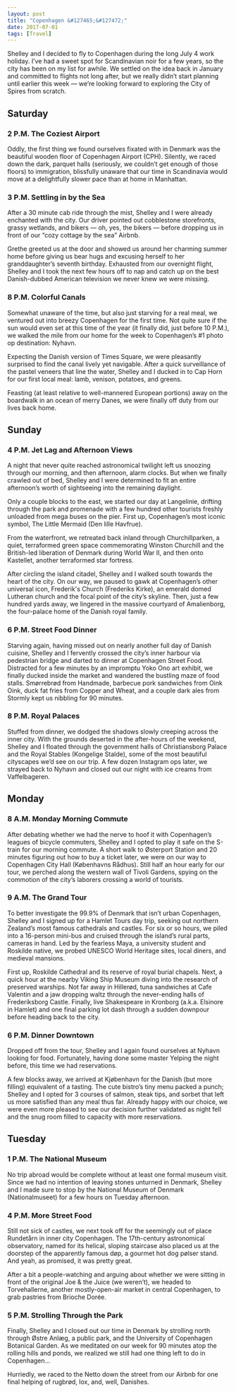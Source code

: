 ```yaml
---
layout: post
title: "Copenhagen &#127465;&#127472;"
date: 2017-07-01
tags: [Travel]
---
```


<!-- cspell:dictionaries 2017-07-01-copenhagen -->

Shelley and I decided to fly to Copenhagen during the long July 4 work holiday.
I’ve had a sweet spot for Scandinavian noir for a few years, so the city has
been on my list for awhile. We settled on the idea back in January and
committed to flights not long after, but we really didn’t start planning until
earlier this week — we’re looking forward to exploring the City of Spires from
scratch.

## Saturday

### 2 P.M. The Coziest Airport

Oddly, the first thing we found ourselves fixated with in Denmark was the
beautiful wooden floor of Copenhagen Airport (CPH). Silently, we raced down the
dark, parquet halls (seriously, we couldn’t get enough of those floors) to
immigration, blissfully unaware that our time in Scandinavia would move at
a delightfully slower pace than at home in Manhattan.

### 3 P.M. Settling in by the Sea

After a 30 minute cab ride through the mist, Shelley and I were already
enchanted with the city. Our driver pointed out cobblestone storefronts, grassy
wetlands, and bikers — oh, yes, the bikers — before dropping us in front of our
“cozy cottage by the sea” Airbnb.

Grethe greeted us at the door and showed us around her charming summer home
before giving us bear hugs and excusing herself to her granddaughter’s seventh
birthday. Exhausted from our overnight flight, Shelley and I took the next few
hours off to nap and catch up on the best Danish-dubbed American television we
never knew we were missing.

### 8 P.M. Colorful Canals

Somewhat unaware of the time, but also just starving for a real meal, we
ventured out into breezy Copenhagen for the first time. Not quite sure if the
sun would even set at this time of the year (it finally did, just before 10
P.M.), we walked the mile from our home for the week to Copenhagen’s #1 photo
op destination: Nyhavn.

Expecting the Danish version of Times Square, we were pleasantly surprised to
find the canal lively yet navigable. After a quick surveillance of the pastel
veneers that line the water, Shelley and I ducked in to Cap Horn for our first
local meal: lamb, venison, potatoes, and greens.

Feasting (at least relative to well-mannered European portions) away on the
boardwalk in an ocean of merry Danes, we were finally off duty from our lives
back home.

## Sunday

### 4 P.M. Jet Lag and Afternoon Views

A night that never quite reached astronomical twilight left us snoozing through
our morning, and then afternoon, alarm clocks. But when we finally crawled out
of bed, Shelley and I were determined to fit an entire afternoon’s worth of
sightseeing into the remaining daylight.

Only a couple blocks to the east, we started our day at Langelinie, drifting
through the park and promenade with a few hundred other tourists freshly
unloaded from mega buses on the pier. First up, Copenhagen’s most iconic
symbol, The Little Mermaid (Den lille Havfrue).

From the waterfront, we retreated back inland through Churchillparken, a quiet,
terraformed green space commemorating Winston Churchill and the British-led
liberation of Denmark during World War II, and then onto Kastellet, another
terraformed star fortress.

After circling the island citadel, Shelley and I walked south towards the heart
of the city. On our way, we paused to gawk at Copenhagen’s other universal
icon, Frederik's Church (Frederiks Kirke), an emerald domed Lutheran church and
the focal point of the city’s skyline. Then, just a few hundred yards away, we
lingered in the massive courtyard of Amalienborg, the four-palace home of the
Danish royal family.

### 6 P.M. Street Food Dinner

Starving again, having missed out on nearly another full day of Danish cuisine,
Shelley and I fervently crossed the city’s inner harbour via pedestrian bridge
and darted to dinner at Copenhagen Street Food. Distracted for a few minutes by
an impromptu Yoko Ono art exhibit, we finally ducked inside the market and
wandered the bustling maze of food stalls. Smørrebrød from Handmade, barbecue
pork sandwiches from Oink Oink, duck fat fries from Copper and Wheat, and
a couple dark ales from Stormly kept us nibbling for 90 minutes.

### 8 P.M. Royal Palaces

Stuffed from dinner, we dodged the shadows slowly creeping across the inner
city. With the grounds deserted in the after-hours of the weekend, Shelley and
I floated through the government halls of Christiansborg Palace and the Royal
Stables (Kongelige Stalde), some of the most beautiful cityscapes we’d see on
our trip. A few dozen Instagram ops later, we strayed back to Nyhavn and closed
out our night with ice creams from Vaffelbageren.

## Monday

### 8 A.M. Monday Morning Commute

After debating whether we had the nerve to hoof it with Copenhagen’s leagues of
bicycle commuters, Shelley and I opted to play it safe on the S-train for our
morning commute. A short walk to Østerport Station and 20 minutes figuring out
how to buy a ticket later, we were on our way to Copenhagen City Hall
(Københavns Rådhus). Still half an hour early for our tour, we perched along
the western wall of Tivoli Gardens, spying on the commotion of the city’s
laborers crossing a world of tourists.

### 9 A.M. The Grand Tour

To better investigate the 99.9% of Denmark that isn’t urban Copenhagen, Shelley
and I signed up for a Hamlet Tours day trip, seeking out northern Zealand’s
most famous cathedrals and castles. For six or so hours, we piled into
a 16-person mini-bus and cruised through the island’s rural parts, cameras in
hand. Led by the fearless Maya, a university student and Roskilde native, we
probed UNESCO World Heritage sites, local diners, and medieval mansions.

First up, Roskilde Cathedral and its reserve of royal burial chapels. Next,
a quick hour at the nearby Viking Ship Museum diving into the research of
preserved warships. Not far away in Hillerød, tuna sandwiches at Cafe Valentin
and a jaw dropping waltz through the never-ending halls of Frederiksborg
Castle.  Finally, live Shakespeare in Kronborg (a.k.a. Elsinore in Hamlet) and
one final parking lot dash through a sudden downpour before heading back to the
city.

### 6 P.M. Dinner Downtown

Dropped off from the tour, Shelley and I again found ourselves at Nyhavn
looking for food. Fortunately, having done some master Yelping the night
before, this time we had reservations.

A few blocks away, we arrived at Kjøbenhavn for the Danish (but more filling)
equivalent of a tasting. The cute bistro’s tiny menu packed a punch; Shelley
and I opted for 3 courses of salmon, steak tips, and sorbet that left us more
satisfied than any meal thus far. Already happy with our choice, we were even
more pleased to see our decision further validated as night fell and the snug
room filled to capacity with more reservations.

## Tuesday

### 1 P.M. The National Museum

No trip abroad would be complete without at least one formal museum visit.
Since we had no intention of leaving stones unturned in Denmark, Shelley and
I made sure to stop by the National Museum of Denmark (Nationalmuseet) for
a few hours on Tuesday afternoon.

### 4 P.M. More Street Food

Still not sick of castles, we next took off for the seemingly out of place
Rundetårn in inner city Copenhagen. The 17th-century astronomical observatory,
named for its helical, sloping staircase also placed us at the doorstep of the
apparently famous døp, a gourmet hot dog pølser stand. And yeah, as promised,
it was pretty great.

After a bit a people-watching and arguing about whether we were sitting in
front of the original Joe & the Juice (we weren’t), we headed to Torvehallerne,
another mostly-open-air market in central Copenhagen, to grab pastries from
Brioche Dorée.

### 5 P.M. Strolling Through the Park

Finally, Shelley and I closed out our time in Denmark by strolling north
through Østre Anlæg, a public park, and the University of Copenhagen Botanical
Garden. As we meditated on our week for 90 minutes atop the rolling hills and
ponds, we realized we still had one thing left to do in Copenhagen…

Hurriedly, we raced to the Netto down the street from our Airbnb for one final
helping of rugbrød, lox, and, well, Danishes.
